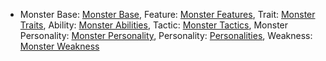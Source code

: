 
* Monster Base: [Monster Base](Monsters/MonsterBase), Feature: [Monster Features](Monsters/MonsterFeatures), Trait: [Monster Traits](Monsters/MonsterTraits), Ability: [Monster Abilities](Monsters/MonsterAbilities), Tactic: [Monster Tactics](Monsters/MonsterTactics), Monster Personality: [Monster Personality](Monsters/MonsterPersonality), Personality: [Personalities](Personalities), Weakness: [Monster Weakness](Monsters/MonsterWeakness)